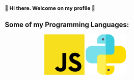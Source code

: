 ### 👋 Hi there. Welcome on my profile 👋

<!--
**NicerDicer15/NicerDicer15** is a ✨ _special_ ✨ repository because its `README.md` (this file) appears on your GitHub profile.

Here are some ideas to get you started:
<!--
- 🔭 I’m currently working on ...
- 🌱 I’m currently learning ...
- 👯 I’m looking to collaborate on ...
- 🤔 I’m looking for help with ...
- 💬 Ask me about ...
- 📫 How to reach me: ...
- 😄 Pronouns: ...
- ⚡ Fun fact: ...
-->

## Some of my Programming Languages:
<p align="center">
<img src="https://github.com/NicerDicer15/NicerDicer15/blob/master/js.png" width="25%">
<img src="https://github.com/NicerDicer15/NicerDicer15/blob/master/python.svg" width="25%">
</p>
